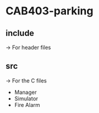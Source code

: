 # CAB403-parking

## include

&rarr; For header files

## src

&rarr; For the C files

- Manager
- Simulator
- Fire Alarm
